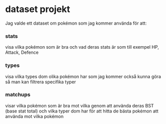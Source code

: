 # dataset projekt
Jag valde ett dataset om pokémon som jag kommer använda för att:
### stats
visa vilka pokémon som är bra och vad deras stats är som till exempel HP, Attack, Defence
### types
visa vilka types dom olika pokémon har som jag kommer också kunna göra så man kan filtrera specifika typer
### matchups
visar vilka pokémon som är bra mot vilka genom att använda deras BST (base stat total) och vilka typer dom har för att hitta de bästa pokémon att använda mot vilka pokémon
